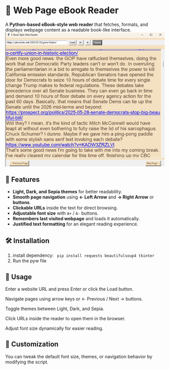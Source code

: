# 📖 Web Page eBook Reader

A **Python-based eBook-style web reader** that fetches, formats, and displays webpage content as a readable book-like interface.
</br>
<img src="https://github.com/adegard/webreader/blob/main/Immagine 2025-06-12 120020.jpg"  align="center">

## 🚀 Features
- **Light, Dark, and Sepia themes** for better readability.
- **Smooth page navigation** using **← Left Arrow** and **→ Right Arrow** or **buttons**.
- **Clickable URLs** inside the text for direct browsing.
- **Adjustable font size** with `A+` / `A-` buttons.
- **Remembers last visited webpage** and loads it automatically.
- **Justified text formatting** for an elegant reading experience.

## 🛠 Installation
1. install dependency:
``` pip install requests beautifulsoup4 tkinter```
2. Run the pyw file

## 🎯 Usage
Enter a website URL and press Enter or click the Load button.

Navigate pages using arrow keys or ← Previous / Next → buttons.

Toggle themes between Light, Dark, and Sepia.

Click URLs inside the reader to open them in the browser.

Adjust font size dynamically for easier reading.

## 🎨 Customization
You can tweak the default font size, themes, or navigation behavior by modifying the script.
